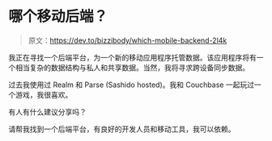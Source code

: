 # 哪个移动后端？

> 原文：<https://dev.to/bizzibody/which-mobile-backend-2l4k>

我正在寻找一个后端平台，为一个新的移动应用程序托管数据。该应用程序将有一个相当复杂的数据结构与私人和共享数据。当然，我将寻求跨设备同步数据。

过去我使用过 Realm 和 Parse (Sashido hosted)。我和 Couchbase 一起玩过一个游戏，我很喜欢。

有人有什么建议分享吗？

请帮我找到一个后端平台，有良好的开发人员和移动工具，我可以依赖。